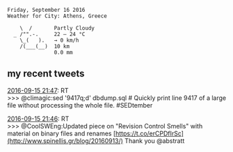 ```
Friday, September 16 2016
Weather for City: Athens, Greece

    \  /       Partly Cloudy 
  _ /"".-.     22 – 24 °C     
    \_(   ).   → 0 km/h       
    /(___(__)  10 km          
               0.0 mm         
```


## my recent tweets

[2016-09-15 21:47](https://twitter.com/vrypan/status/776537939408855040): RT   
\>\>\> @climagic:sed '9417q;d' dbdump.sql # Quickly print line 9417 of a large file without processing the whole file. #SEDtember

[2016-09-15 21:46](https://twitter.com/vrypan/status/776537771632496640): RT   
\>\>\> @CoolSWEng:Updated piece on "Revision Control Smells" with material on binary files and renames [https://t.co/erCPDfIrSc](http://www.spinellis.gr/blog/20160913/) Thank you @abstratt

